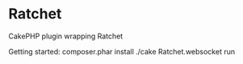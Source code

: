 Ratchet
=======

CakePHP plugin wrapping Ratchet

Getting started:
 composer.phar install
 ./cake Ratchet.websocket run